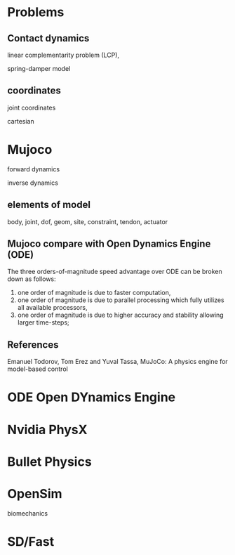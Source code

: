 
# Problems

## Contact dynamics 

linear complementarity problem (LCP), 

spring-damper model

## coordinates

joint coordinates

cartesian

# Mujoco

forward dynamics

inverse dynamics

## elements of model

body, joint, dof, geom, site, constraint, tendon, actuator

## Mujoco compare with Open Dynamics Engine (ODE)

The three orders-of-magnitude speed advantage over ODE can be broken down as follows: 
1. one order of magnitude is due to faster computation, 
2. one order of magnitude is due to parallel processing which fully utilizes all available processors, 
3. one order of magnitude is due to higher accuracy and stability allowing larger time-steps;

## References

Emanuel Todorov, Tom Erez and Yuval Tassa, MuJoCo: A physics engine for model-based control

# ODE Open DYnamics Engine

# Nvidia PhysX

# Bullet Physics

# OpenSim

biomechanics

# SD/Fast


